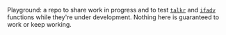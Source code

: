 Playground: a repo to share work in progress and to test [`talkr`](https://github.com/elpaco-escience/talkr/) and [`ifadv`](https://github.com/elpaco-escience/ifadv/) functions while they're under development. Nothing here is guaranteed to work or keep working.

